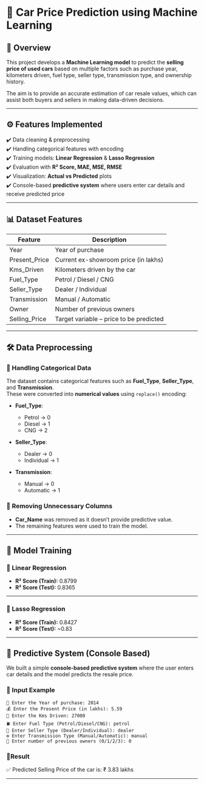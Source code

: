 # 🚗 Car Price Prediction using Machine Learning  

## 📌 Overview  
This project develops a **Machine Learning model** to predict the **selling price of used cars** based on multiple factors such as purchase year, kilometers driven, fuel type, seller type, transmission type, and ownership history.  

The aim is to provide an accurate estimation of car resale values, which can assist both buyers and sellers in making data-driven decisions.  

---

## ⚙️ Features Implemented  
✔️ Data cleaning & preprocessing  
✔️ Handling categorical features with encoding  
✔️ Training models: **Linear Regression** & **Lasso Regression**  
✔️ Evaluation with **R² Score, MAE, MSE, RMSE**  
✔️ Visualization: **Actual vs Predicted** plots  
✔️ Console-based **predictive system** where users enter car details and receive predicted price  

---

## 📊 Dataset Features  
| Feature         | Description |
|-----------------|-------------|
| Year            | Year of purchase |
| Present_Price   | Current ex-showroom price (in lakhs) |
| Kms_Driven      | Kilometers driven by the car |
| Fuel_Type       | Petrol / Diesel / CNG |
| Seller_Type     | Dealer / Individual |
| Transmission    | Manual / Automatic |
| Owner           | Number of previous owners |
| Selling_Price   | Target variable – price to be predicted |

---

## 🛠️ Data Preprocessing  

### 🔹 Handling Categorical Data  
The dataset contains categorical features such as **Fuel_Type**, **Seller_Type**, and **Transmission**.  
These were converted into **numerical values** using `replace()` encoding:  

- **Fuel_Type**:  
  - Petrol → 0  
  - Diesel → 1  
  - CNG → 2  

- **Seller_Type**:  
  - Dealer → 0  
  - Individual → 1  

- **Transmission**:  
  - Manual → 0  
  - Automatic → 1  

### 🔹 Removing Unnecessary Columns  
- **Car_Name** was removed as it doesn’t provide predictive value.  
- The remaining features were used to train the model.  

---

## 🧠 Model Training  

### 🔹 Linear Regression  
- **R² Score (Train):** 0.8799  
- **R² Score (Test):** 0.8365  

---

### 🔹 Lasso Regression  
- **R² Score (Train):** 0.8427  
- **R² Score (Test):** ~0.83  

---
## 🎯 Predictive System (Console Based)  

We built a simple **console-based predictive system** where the user enters car details and the model predicts the resale price.  

### 🔹 Input Example  

```text
📅 Enter the Year of purchase: 2014
💰 Enter the Present Price (in lakhs): 5.59
📍 Enter the Kms Driven: 27000
⛽ Enter Fuel Type (Petrol/Diesel/CNG): petrol
🧑 Enter Seller Type (Dealer/Individual): dealer
⚙️ Enter Transmission Type (Manual/Automatic): manual
👤 Enter number of previous owners (0/1/2/3): 0
```
### 🔹Result

✅ Predicted Selling Price of the car is: ₹ 3.83 lakhs

---



